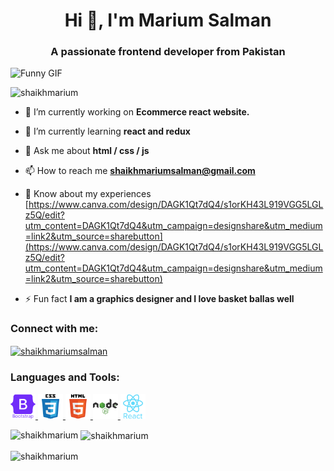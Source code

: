 
<h1 align="center">Hi 👋, I'm Marium Salman</h1>
<h3 align="center">A passionate frontend developer from Pakistan</h3>
<img src="https://i.giphy.com/media/v1.Y2lkPTc5MGI3NjExZWl5ZzFlcWdxbXc3am5objJod3Z5Yzh1c3F0ZWx1M3ZkejhjMzVqNyZlcD12MV9pbnRlcm5hbF9naWZfYnlfaWQmY3Q9cw/jBN1hXQCieS26Ba6iB/giphy.gif" alt="Funny GIF">


<p align="left"> <img src="https://komarev.com/ghpvc/?username=shaikhmarium&label=Profile%20views&color=0e75b6&style=flat" alt="shaikhmarium" /> </p>

- 🔭 I’m currently working on **Ecommerce react website.**

- 🌱 I’m currently learning **react and redux**

- 💬 Ask me about **html / css / js**

- 📫 How to reach me **shaikhmariumsalman@gmail.com**

- 📄 Know about my experiences [https://www.canva.com/design/DAGK1Qt7dQ4/s1orKH43L919VGG5LGLz5Q/edit?utm_content=DAGK1Qt7dQ4&utm_campaign=designshare&utm_medium=link2&utm_source=sharebutton](https://www.canva.com/design/DAGK1Qt7dQ4/s1orKH43L919VGG5LGLz5Q/edit?utm_content=DAGK1Qt7dQ4&utm_campaign=designshare&utm_medium=link2&utm_source=sharebutton)

- ⚡ Fun fact **I am a graphics designer and I love basket ballas well**

<h3 align="left">Connect with me:</h3>
<p align="left">
<a href="https://linkedin.com/in/shaikhmariumsalman" target="blank"><img align="center" src="https://raw.githubusercontent.com/rahuldkjain/github-profile-readme-generator/master/src/images/icons/Social/linked-in-alt.svg" alt="shaikhmariumsalman" height="30" width="40" /></a>
</p>

<h3 align="left">Languages and Tools:</h3>
<p align="left"> <a href="https://getbootstrap.com" target="_blank" rel="noreferrer"> <img src="https://raw.githubusercontent.com/devicons/devicon/master/icons/bootstrap/bootstrap-plain-wordmark.svg" alt="bootstrap" width="40" height="40"/> </a> <a href="https://www.w3schools.com/css/" target="_blank" rel="noreferrer"> <img src="https://raw.githubusercontent.com/devicons/devicon/master/icons/css3/css3-original-wordmark.svg" alt="css3" width="40" height="40"/> </a> <a href="https://www.w3.org/html/" target="_blank" rel="noreferrer"> <img src="https://raw.githubusercontent.com/devicons/devicon/master/icons/html5/html5-original-wordmark.svg" alt="html5" width="40" height="40"/> </a> <a href="https://nodejs.org" target="_blank" rel="noreferrer"> <img src="https://raw.githubusercontent.com/devicons/devicon/master/icons/nodejs/nodejs-original-wordmark.svg" alt="nodejs" width="40" height="40"/> </a> <a href="https://reactjs.org/" target="_blank" rel="noreferrer"> <img src="https://raw.githubusercontent.com/devicons/devicon/master/icons/react/react-original-wordmark.svg" alt="react" width="40" height="40"/> </a> </p>

<p><img align="left" src="https://github-readme-stats.vercel.app/api/top-langs?username=shaikhmarium&show_icons=true&locale=en&layout=compact" alt="shaikhmarium" /></p>

<p>&nbsp;<img align="center" src="https://github-readme-stats.vercel.app/api?username=shaikhmarium&show_icons=true&locale=en" alt="shaikhmarium" /></p>

<p><img align="center" src="https://github-readme-streak-stats.herokuapp.com/?user=shaikhmarium&" alt="shaikhmarium" /></p>

